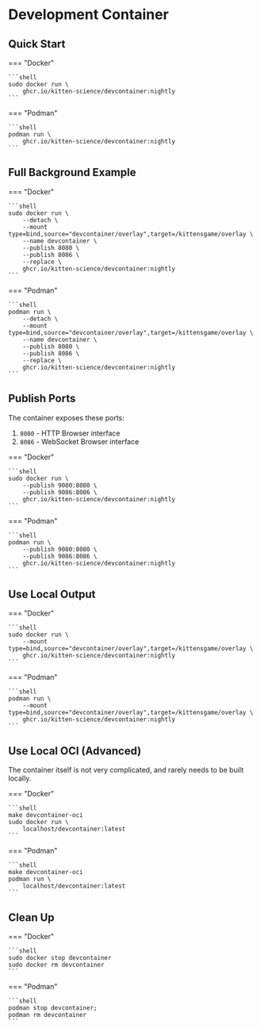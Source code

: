 # Development Container

## Quick Start

=== "Docker"

    ```shell
    sudo docker run \
        ghcr.io/kitten-science/devcontainer:nightly
    ```

=== "Podman"

    ```shell
    podman run \
        ghcr.io/kitten-science/devcontainer:nightly
    ```

## Full Background Example

=== "Docker"

    ```shell
    sudo docker run \
        --detach \
        --mount type=bind,source="devcontainer/overlay",target=/kittensgame/overlay \
        --name devcontainer \
        --publish 8080 \
        --publish 8086 \
        --replace \
        ghcr.io/kitten-science/devcontainer:nightly
    ```

=== "Podman"

    ```shell
    podman run \
        --detach \
        --mount type=bind,source="devcontainer/overlay",target=/kittensgame/overlay \
        --name devcontainer \
        --publish 8080 \
        --publish 8086 \
        --replace \
        ghcr.io/kitten-science/devcontainer:nightly
    ```

## Publish Ports

The container exposes these ports:

1. `8080` - HTTP Browser interface
1. `8086` - WebSocket Browser interface

=== "Docker"

    ```shell
    sudo docker run \
        --publish 9080:8080 \
        --publish 9086:8086 \
        ghcr.io/kitten-science/devcontainer:nightly
    ```

=== "Podman"

    ```shell
    podman run \
        --publish 9080:8080 \
        --publish 9086:8086 \
        ghcr.io/kitten-science/devcontainer:nightly
    ```

## Use Local Output

=== "Docker"

    ```shell
    sudo docker run \
        --mount type=bind,source="devcontainer/overlay",target=/kittensgame/overlay \
        ghcr.io/kitten-science/devcontainer:nightly
    ```

=== "Podman"

    ```shell
    podman run \
        --mount type=bind,source="devcontainer/overlay",target=/kittensgame/overlay \
        ghcr.io/kitten-science/devcontainer:nightly
    ```

## Use Local OCI (Advanced)

The container itself is not very complicated, and rarely needs to be built locally.

=== "Docker"

    ```shell
    make devcontainer-oci
    sudo docker run \
        localhost/devcontainer:latest
    ```

=== "Podman"

    ```shell
    make devcontainer-oci
    podman run \
        localhost/devcontainer:latest
    ```

## Clean Up

=== "Docker"

    ```shell
    sudo docker stop devcontainer
    sudo docker rm devcontainer
    ```

=== "Podman"

    ```shell
    podman stop devcontainer;
    podman rm devcontainer
    ```
